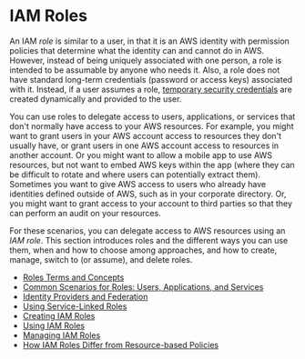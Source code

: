 # IAM Roles<a name="id_roles"></a>

An IAM *role* is similar to a user, in that it is an AWS identity with permission policies that determine what the identity can and cannot do in AWS\. However, instead of being uniquely associated with one person, a role is intended to be assumable by anyone who needs it\. Also, a role does not have standard long\-term credentials \(password or access keys\) associated with it\. Instead, if a user assumes a role, [temporary security credentials](id_credentials_temp.md) are created dynamically and provided to the user\.

You can use roles to delegate access to users, applications, or services that don't normally have access to your AWS resources\. For example, you might want to grant users in your AWS account access to resources they don't usually have, or grant users in one AWS account access to resources in another account\. Or you might want to allow a mobile app to use AWS resources, but not want to embed AWS keys within the app \(where they can be difficult to rotate and where users can potentially extract them\)\. Sometimes you want to give AWS access to users who already have identities defined outside of AWS, such as in your corporate directory\. Or, you might want to grant access to your account to third parties so that they can perform an audit on your resources\.

For these scenarios, you can delegate access to AWS resources using an *IAM role*\. This section introduces roles and the different ways you can use them, when and how to choose among approaches, and how to create, manage, switch to \(or assume\), and delete roles\.


+ [Roles Terms and Concepts](id_roles_terms-and-concepts.md)
+ [Common Scenarios for Roles: Users, Applications, and Services](id_roles_common-scenarios.md)
+ [Identity Providers and Federation](id_roles_providers.md)
+ [Using Service\-Linked Roles](using-service-linked-roles.md)
+ [Creating IAM Roles](id_roles_create.md)
+ [Using IAM Roles](id_roles_use.md)
+ [Managing IAM Roles](id_roles_manage.md)
+ [How IAM Roles Differ from Resource\-based Policies](id_roles_compare-resource-policies.md)